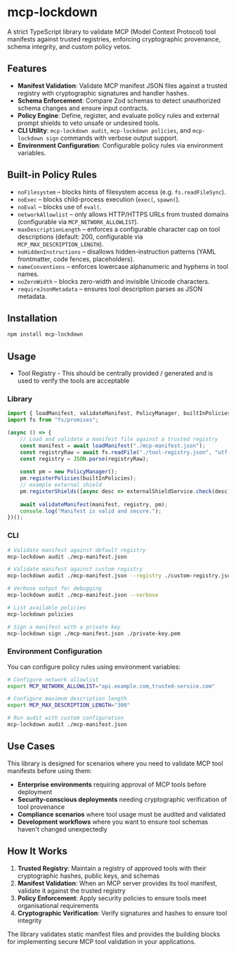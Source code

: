 # mcp-lockdown

A strict TypeScript library to validate MCP (Model Context Protocol) tool manifests against trusted registries, enforcing cryptographic provenance, schema integrity, and custom policy vetos.

## Features

-   **Manifest Validation**: Validate MCP manifest JSON files against a trusted registry with cryptographic signatures and handler hashes.
-   **Schema Enforcement**: Compare Zod schemas to detect unauthorized schema changes and ensure input contracts.
-   **Policy Engine**: Define, register, and evaluate policy rules and external prompt shields to veto unsafe or undesired tools.
-   **CLI Utility**: `mcp-lockdown audit`, `mcp-lockdown policies`, and `mcp-lockdown sign` commands with verbose output support.
-   **Environment Configuration**: Configurable policy rules via environment variables.

## Built-in Policy Rules

-   `noFilesystem` – blocks hints of filesystem access (e.g. `fs.readFileSync`).
-   `noExec` – blocks child-process execution (`exec(`, `spawn(`).
-   `noEval` – blocks use of `eval(`.
-   `networkAllowlist` – only allows HTTP/HTTPS URLs from trusted domains (configurable via `MCP_NETWORK_ALLOWLIST`).
-   `maxDescriptionLength` – enforces a configurable character cap on tool descriptions (default: 200, configurable via `MCP_MAX_DESCRIPTION_LENGTH`).
-   `noHiddenInstructions` – disallows hidden-instruction patterns (YAML frontmatter, code fences, placeholders).
-   `nameConventions` – enforces lowercase alphanumeric and hyphens in tool names.
-   `noZeroWidth` – blocks zero-width and invisible Unicode characters.
-   `requireJsonMetadata` – ensures tool description parses as JSON metadata.

## Installation

```bash
npm install mcp-lockdown
```

## Usage

* Tool Registry - This should be centrally provided / generated and is used to verify the tools are acceptable

### Library

```ts
import { loadManifest, validateManifest, PolicyManager, builtInPolicies } from "mcp-lockdown";
import fs from "fs/promises";

(async () => {
    // Load and validate a manifest file against a trusted registry
    const manifest = await loadManifest("./mcp-manifest.json");
    const registryRaw = await fs.readFile("./tool-registry.json", "utf-8");
    const registry = JSON.parse(registryRaw);
    
    const pm = new PolicyManager();
    pm.registerPolicies(builtInPolicies);
    // example external shield
    pm.registerShields([async desc => externalShieldService.check(desc)]);
    
    await validateManifest(manifest, registry, pm);
    console.log("Manifest is valid and secure.");
})();
```

### CLI

```bash
# Validate manifest against default registry
mcp-lockdown audit ./mcp-manifest.json

# Validate manifest against custom registry
mcp-lockdown audit ./mcp-manifest.json --registry ./custom-registry.json

# Verbose output for debugging
mcp-lockdown audit ./mcp-manifest.json --verbose

# List available policies
mcp-lockdown policies

# Sign a manifest with a private key
mcp-lockdown sign ./mcp-manifest.json ./private-key.pem
```

### Environment Configuration

You can configure policy rules using environment variables:

```bash
# Configure network allowlist
export MCP_NETWORK_ALLOWLIST="api.example.com,trusted-service.com"

# Configure maximum description length
export MCP_MAX_DESCRIPTION_LENGTH="300"

# Run audit with custom configuration
mcp-lockdown audit ./mcp-manifest.json
```

## Use Cases

This library is designed for scenarios where you need to validate MCP tool manifests before using them:

- **Enterprise environments** requiring approval of MCP tools before deployment
- **Security-conscious deployments** needing cryptographic verification of tool provenance
- **Compliance scenarios** where tool usage must be audited and validated
- **Development workflows** where you want to ensure tool schemas haven't changed unexpectedly

## How It Works

1. **Trusted Registry**: Maintain a registry of approved tools with their cryptographic hashes, public keys, and schemas
2. **Manifest Validation**: When an MCP server provides its tool manifest, validate it against the trusted registry
3. **Policy Enforcement**: Apply security policies to ensure tools meet organisational requirements
4. **Cryptographic Verification**: Verify signatures and hashes to ensure tool integrity

The library validates static manifest files and provides the building blocks for implementing secure MCP tool validation in your applications.
